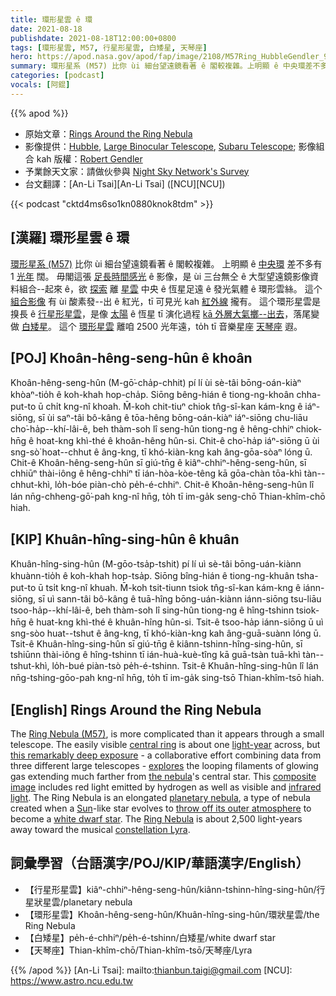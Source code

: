 ```yaml
---
title: 環形星雲 ê 環
date: 2021-08-18
publishdate: 2021-08-18T12:00:00+0800
tags: [環形星雲, M57, 行星形星雲, 白矮星, 天琴座]
hero: https://apod.nasa.gov/apod/fap/image/2108/M57Ring_HubbleGendler_960.jpg
summary: 環形星系 (M57) 比你 ùi 細台望遠鏡看著 ê 閣較複雜。上明顯 ê 中央環差不多有 1 光年闊。
categories: [podcast]
vocals: [阿錕]
---
```


{{% apod %}}

- 原始文章：[Rings Around the Ring Nebula](https://apod.nasa.gov/apod/ap210818.html)
- 影像提供：[Hubble](https://hla.stsci.edu/), [Large Binocular Telescope](http://www.lbto.org/), [Subaru Telescope](https://subarutelescope.org/en/); 影像組合 kah 版權：[Robert Gendler](http://www.robgendlerastropics.com/Biography2.html)
- 予業餘天文家：請做伙參與 [Night Sky Network's Survey](http://bit.ly/astrosurvey2021)
- 台文翻譯：[An-Li Tsai][An-Li Tsai] ([NCU][NCU])

{{< podcast "cktd4ms6so1kn0880knok8tdm" >}}

## [漢羅] 環形星雲 ê 環
[環形星系 (M57)][Ring Nebula (M57)] 比你 ùi 細台望遠鏡看著 ê 閣較複雜。
上明顯 ê [中央環][central ring t] 差不多有 1 [光年][light-year] 闊。
毋閣這張 [足長時間感光][this remarkably deep exposure] ê 影像，是 ùi 三台無仝 ê 大型望遠鏡影像資料組合--起來 ê，欲 [探索][explores] 離 [星雲][the nebula t] 中央 ê 恆星足遠 ê 發光氣體 ê 環形雲絲。
這个 [組合影像][composite image] 有 ùi 酸素發--出 ê 紅光，tī 可見光 kah [紅外線][infrared light] 攏有。
這个環形星雲是搝長 ê [行星形星雲][planetary nebula]，是像 [太陽][Sun] ê 恆星 tī 演化過程 [kā 外層大氣擲--出去][throw off its outer atmosphere]，落尾變做 [白矮星][white dwarf star]。
這个 [環形星雲][Ring Nebula] 離咱 2500 光年遠，to̍h tī 音樂星座 [天琴座][constellation Lyra] 遐。

## [POJ] Khoân-hêng-seng-hûn ê khoân
Khoân-hêng-seng-hûn (M-gō͘-cha̍p-chhit) pí lí ùi sè-tâi bōng-oán-kiàⁿ khòaⁿ-tio̍h ê koh-khah hop-cha̍p.
Siōng bêng-hián ê tiong-ng-khoân chha-put-to ū chi̍t kng-nî khoah.
M̄-koh chit-tiuⁿ chiok tn̂g-sî-kan kám-kng ê iáⁿ-siōng, sī ùi saⁿ-tâi bô-kâng ê tōa-hêng bōng-oán-kiàⁿ iáⁿ-siōng chu-liāu cho͘-ha̍p--khí-lâi-ê, beh thàm-soh lî seng-hûn tiong-ng ê hêng-chhiⁿ chiok-hn̄g ê hoat-kng khì-thé ê khoân-hêng hûn-si.
Chit-ê cho͘-ha̍p iáⁿ-siōng ū ùi sng-sò͘ hoat--chhut ê âng-kng, tī khó-kiàn-kng kah âng-gōa-sòaⁿ lóng ū.
Chit-ê Khoân-hêng-seng-hûn sī giú-tn̄g ê kiâⁿ-chhiⁿ-hêng-seng-hûn, sī chhiūⁿ thài-iông ê hêng-chhiⁿ tī ián-hòa-kòe-têng kā gōa-chàn tōa-khì tàn--chhut-khì, lo̍h-bóe piàn-chò pe̍h-é-chhiⁿ.
Chit-ê Khoân-hêng-seng-hûn lî lán nn̄g-chheng-gō͘-pah kng-nî hn̄g, to̍h tī im-ga̍k seng-chō Thian-khîm-chō hiah.

## [KIP] Khuân-hîng-sing-hûn ê khuân
Khuân-hîng-sing-hûn (M-gōo-tsa̍p-tshit) pí lí uì sè-tâi bōng-uán-kiànn khuànn-tio̍h ê koh-khah hop-tsa̍p.
Siōng bîng-hián ê tiong-ng-khuân tsha-put-to ū tsi̍t kng-nî khuah.
M̄-koh tsit-tiunn tsiok tn̂g-sî-kan kám-kng ê iánn-siōng, sī uì sann-tâi bô-kâng ê tuā-hîng bōng-uán-kiànn iánn-siōng tsu-liāu tsoo-ha̍p--khí-lâi-ê, beh thàm-soh lî sing-hûn tiong-ng ê hîng-tshinn tsiok-hn̄g ê huat-kng khì-thé ê khuân-hîng hûn-si.
Tsit-ê tsoo-ha̍p iánn-siōng ū uì sng-sòo huat--tshut ê âng-kng, tī khó-kiàn-kng kah âng-guā-suànn lóng ū.
Tsit-ê Khuân-hîng-sing-hûn sī giú-tn̄g ê kiânn-tshinn-hîng-sing-hûn, sī tshiūnn thài-iông ê hîng-tshinn tī ián-huà-kuè-tîng kā guā-tsàn tuā-khì tàn--tshut-khì, lo̍h-bué piàn-tsò pe̍h-é-tshinn.
Tsit-ê Khuân-hîng-sing-hûn lî lán nn̄g-tshing-gōo-pah kng-nî hn̄g, to̍h tī im-ga̍k sing-tsō Thian-khîm-tsō hiah.

## [English] Rings Around the Ring Nebula
The [Ring Nebula (M57)][Ring Nebula (M57)], is more complicated than it appears through a small telescope.
The easily visible [central ring][central ring e] is about one [light-year][light-year] across, but [this remarkably deep exposure][this remarkably deep exposure] - a collaborative effort combining data from three different large telescopes - [explores][explores] the looping filaments of glowing gas extending much farther from [the nebula][the nebula e]'s central star.
This [composite image][composite image] includes red light emitted by hydrogen as well as visible and [infrared light][infrared light].
The Ring Nebula is an elongated [planetary nebula][planetary nebula], a type of nebula created when a [Sun][Sun]-like star evolves to [throw off its outer atmosphere][throw off its outer atmosphere] to become a [white dwarf star][white dwarf star].
The [Ring Nebula][Ring Nebula] is about 2,500 light-years away toward the musical [constellation Lyra][constellation Lyra].

## 詞彙學習（台語漢字/POJ/KIP/華語漢字/English）
- 【行星形星雲】kiâⁿ-chhiⁿ-hêng-seng-hûn/kiânn-tshinn-hîng-sing-hûn/行星狀星雲/planetary nebula
- 【環形星雲】Khoân-hêng-seng-hûn/Khuân-hîng-sing-hûn/環狀星雲/the Ring Nebula
- 【白矮星】pe̍h-é-chhiⁿ/pe̍h-é-tshinn/白矮星/white dwarf star
- 【天琴座】Thian-khîm-chō/Thian-khîm-tsō/天琴座/Lyra

{{% /apod %}}
[An-Li Tsai]: mailto:thianbun.taigi@gmail.com
[NCU]: https://www.astro.ncu.edu.tw

[Ring Nebula (M57)]:https://en.wikipedia.org/wiki/Ring_nebula
[central ring e]:https://apod.nasa.gov/apod/ap210815.html
[central ring t]:https://apod.tw/daily/20210815/
[light-year]:http://chandra.harvard.edu/photo/cosmic_distance.html
[this remarkably deep exposure]:http://www.robgendlerastropics.com/M57-HST-LBT.html
[explores]:http://arxiv.org/abs/astro-ph/0401056
[the nebula e]:https://apod.nasa.gov/apod/ap210721.html
[the nebula t]:https://apod.tw/daily/20210721/
[composite image]:http://www.robgendlerastropics.com/M57-HST-LBT.html
[infrared light]:https://science.nasa.gov/ems/07_infraredwaves
[planetary nebula]:https://astronomy.swin.edu.au/cosmos/p/Planetary+Nebulae
[Sun]:https://apod.nasa.gov/apod/ap180926.html
[throw off its outer atmosphere]:https://www.youtube.com/watch?v=6FSIfUYFeTM
[white dwarf star]:https://imagine.gsfc.nasa.gov/science/objects/dwarfs2.html
[Ring Nebula]:https://www.youtube.com/watch?v=OiYRL3HFULU
[constellation Lyra]:http://www.hawastsoc.org/deepsky/lyr/index.html
